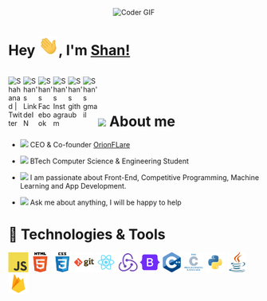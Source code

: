 <p align="center">

  <img src="https://media.giphy.com/media/SWoSkN6DxTszqIKEqv/giphy.gif" alt="Coder GIF" width="500" height="400">
  
</p>


# Hey <img src="https://github.com/shahanadvs/shahanadvs/blob/master/wave.gif" width="40px">, I'm [Shan!](https://github.com/shahanadvs) 

<br/>
<a href="https://twitter.com/shahanad_vs">
  <img align="left" alt="Shahanad | Twitter" width="30px" src="https://image.flaticon.com/icons/svg/2111/2111703.svg" draggable="false" />
</a>
<a href="https://www.linkedin.com/in/shahanadvs/">
  <img align="left" alt="Shan's LinkdeIN" width="30px" src="https://image.flaticon.com/icons/svg/2111/2111465.svg" draggable="false" />
</a>
<a href="https://www.facebook.com/shahanadv">
  <img align="left" alt="Shan's Facebook" width="30px" src="https://image.flaticon.com/icons/svg/2111/2111342.svg" draggable="false" />
</a>
<a href="https://www.instagram.com/shahanad_vs/">
  <img align="left" alt="Shan's Instagram" width="30px" src="https://image.flaticon.com/icons/svg/2111/2111421.svg" draggable="false" />
</a>
<a href="https://github.com/shahanadvs">
  <img align="left" alt="Shan's github" width="30px" src="https://image.flaticon.com/icons/svg/2111/2111432.svg" draggable="false" />
</a>
<a href="shahanadvs@gmail.com">
  <img align="left" alt="Shan's gmail" width="30px" src="https://image.flaticon.com/icons/svg/732/732200.svg" draggable="false" />
</a>





<br />
<br />

# <img src="https://strucklightning.files.wordpress.com/2019/06/developer.png" width="50" draggable="false" > About me

- <img src="https://avatars1.githubusercontent.com/u/69089538?s=200&v=4" width="25" draggable="false"> CEO & Co-founder <a href="http://www.orionflare.com/"> OrionFLare </a>

- <img src="https://images.static-collegedunia.com/public/college_data/images/logos/1416661505logo123.jpg" width="25" draggable="false"> BTech Computer Science & Engineering Student  <a href="http://mesce.ac.in"></a>

- <img src="https://image.flaticon.com/icons/svg/888/888954.svg" width="25" draggable="false"> I am passionate about Front-End, Competitive Programming, Machine Learning and App Development.

- <img src="https://image.flaticon.com/icons/svg/3094/3094869.svg" width="25" draggable="false"> Ask me about anything, I will be happy to help




# 🔧 Technologies & Tools

<code><img height="40" src="https://raw.githubusercontent.com/github/explore/80688e429a7d4ef2fca1e82350fe8e3517d3494d/topics/javascript/javascript.png"></code>
<code><img height="40" src="https://raw.githubusercontent.com/github/explore/80688e429a7d4ef2fca1e82350fe8e3517d3494d/topics/html/html.png"></code>
<code><img height="40" src="https://raw.githubusercontent.com/github/explore/80688e429a7d4ef2fca1e82350fe8e3517d3494d/topics/css/css.png"></code>
<code><img height="40" src="https://raw.githubusercontent.com/github/explore/80688e429a7d4ef2fca1e82350fe8e3517d3494d/topics/git/git.png"></code>
<code><img height="40" src="https://raw.githubusercontent.com/github/explore/80688e429a7d4ef2fca1e82350fe8e3517d3494d/topics/react/react.png"></code>
<code><img height="40" src="https://raw.githubusercontent.com/github/explore/80688e429a7d4ef2fca1e82350fe8e3517d3494d/topics/redux/redux.png"></code>
<img src="https://raw.githubusercontent.com/devicons/devicon/master/icons/bootstrap/bootstrap-plain.svg" alt="bootstrap" width="40" height="40" />
<code><img height="40" src="https://raw.githubusercontent.com/github/explore/80688e429a7d4ef2fca1e82350fe8e3517d3494d/topics/cpp/cpp.png"></code>
<code><img height="40" src="https://raw.githubusercontent.com/github/explore/80688e429a7d4ef2fca1e82350fe8e3517d3494d/topics/c/c.png"></code>
<code><img height="40" src="https://raw.githubusercontent.com/github/explore/80688e429a7d4ef2fca1e82350fe8e3517d3494d/topics/python/python.png"></code>
<code><img height="40" src="https://raw.githubusercontent.com/github/explore/80688e429a7d4ef2fca1e82350fe8e3517d3494d/topics/java/java.png"></code>
<code><img height="40" src="https://raw.githubusercontent.com/github/explore/80688e429a7d4ef2fca1e82350fe8e3517d3494d/topics/firebase/firebase.png"></code>


